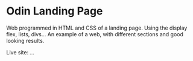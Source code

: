 # Odin Landing Page

Web programmed in HTML and CSS of a landing page. Using the display flex, lists, divs...
An example of a web, with different sections and good looking results.

Live site: *...*